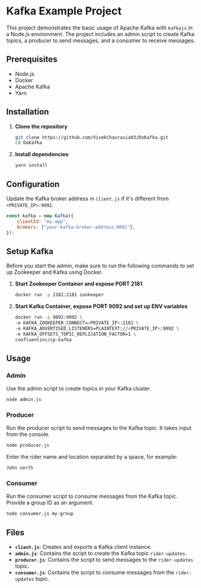 # Kafka Example Project

This project demonstrates the basic usage of Apache Kafka with `kafkajs` in a Node.js environment. The project includes an admin script to create Kafka topics, a producer to send messages, and a consumer to receive messages.

## Prerequisites

-   Node.js
-   Docker
-   Apache Kafka
-   Yarn

## Installation

1. **Clone the repository**

    ```bash
    git clone https://github.com/VivekChaurasia03/DoKafka.git
    cd DoKafka
    ```

2. **Install dependencies**

    ```bash
    yarn install
    ```

## Configuration

Update the Kafka broker address in `client.js` if it's different from `<PRIVATE_IP>:9092`.

```javascript
const kafka = new Kafka({
    clientId: "my-app",
    brokers: ["your-kafka-broker-address:9092"],
});
```

## Setup Kafka

Before you start the admin, make sure to run the following commands to set up Zookeeper and Kafka using Docker.

1. **Start Zookeeper Container and expose PORT 2181**

    ```bash
    docker run -p 2181:2181 zookeeper
    ```

2. **Start Kafka Container, expose PORT 9092 and set up ENV variables**

    ```bash
    docker run -p 9092:9092 \
    -e KAFKA_ZOOKEEPER_CONNECT=<PRIVATE_IP>:2181 \
    -e KAFKA_ADVERTISED_LISTENERS=PLAINTEXT://<PRIVATE_IP>:9092 \
    -e KAFKA_OFFSETS_TOPIC_REPLICATION_FACTOR=1 \
    confluentinc/cp-kafka
    ```

## Usage

### Admin

Use the admin script to create topics in your Kafka cluster.

```bash
node admin.js
```

### Producer

Run the producer script to send messages to the Kafka topic. It takes input from the console.

```bash
node producer.js
```

Enter the rider name and location separated by a space, for example:

```bash
John north
```

### Consumer

Run the consumer script to consume messages from the Kafka topic. Provide a group ID as an argument.

```bash
node consumer.js my-group
```

## Files

-   **`client.js`**: Creates and exports a Kafka client instance.
-   **`admin.js`**: Contains the script to create the Kafka topic `rider-updates`.
-   **`producer.js`**: Contains the script to send messages to the `rider-updates` topic.
-   **`consumer.js`**: Contains the script to consume messages from the `rider-updates` topic.
